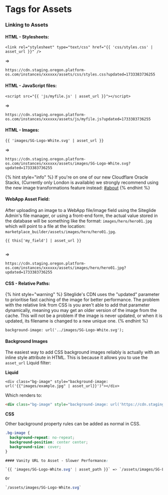 # Tags for Assets

### Linking to Assets

#### HTML - Stylesheets:

`<link rel="stylesheet" type="text/css" href="{{ 'css/styles.css' | asset_url }}" />`

\=>

`https://cdn.staging.oregon.platform-os.com/instances/xxxxxx/assets/css/styles.css?updated=1733383736255`

#### HTML - JavaScript files:

`<script src="{{ 'js/myfile.js' | asset_url }}"></script>`

\=>

`https://cdn.staging.oregon.platform-os.com/instances/xxxxxx/assets/js/myfile.js?updated=1733383736255`

#### HTML - Images:

`{{ 'images/SG-Logo-White.svg' | asset_url }}`

\=>

`https://cdn.staging.oregon.platform-os.com/instances/xxxxxx/assets/images/SG-Logo-White.svg?updated=1733383736255`

{% hint style="info" %}
If you're on one of our new Cloudflare Oracle Stacks, (Currently only London is available) we strongly recommend using the new image transformations feature instead: [#about](optimising-images-natively-with-cloudflare/#about "mention")
{% endhint %}

#### WebApp Asset Field:

After uploading an image to a WebApp file/image field using the Siteglide Admin's file manager, or using a front-end form, the actual value stored in the database will be something like the format: `images/hero/hero01.jpg` which will point to a file at the location: `marketplace_builder/assets/images/hero/hero01.jpg`.

```liquid
{{ this['my_field'] | asset_url }}


```

\=>

`https://cdn.staging.oregon.platform-os.com/instances/xxxxxx/assets/images/hero/hero01.jpg?updated=1733383736255`

#### CSS - Relative Paths:

{% hint style="warning" %}
Siteglide's CDN uses the "updated" parameter to prioritise fast caching of the image for better performance. The problem with the relative link from CSS is you aren't able to add that parameter dynamically, meaning you may get an older version of the image from the cache. This will not be a problem if the image is never updated, or when it is updated, its filename is changed to a new unique one.
{% endhint %}

`background-image: url('../images/SG-Logo-White.svg');`

#### Background Images

The easiest way to add CSS background images reliably is actually with an inline style attribute in HTML. This is because it allows you to use the `asset_url` Liquid filter:

**Liquid**

```liquid
<div class="bg-image" style="background-image: url('{{"images/example.jpg" | asset_url}}')"></div>
```

Which renders to:

```html
<div class="bg-image" style="background-image: url('https://cdn.staging.oregon.platform-os.com/instances/xxxxxx/assets/js/myfile.js?updated=1733383736255')"></div>
```

**CSS**

Other background property rules can be added as normal in CSS.

```css
.bg-image {
  background-repeat: no-repeat;
  background-position: center center;
  background-size: cover;
}

#### Vanity URL to Asset - Slower Performance:

`{{ 'images/SG-Logo-White.svg' | asset_path }}` => `/assets/images/SG-Logo-White.svg`

Or

`/assets/images/SG-Logo-White.svg`

```
